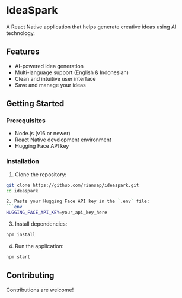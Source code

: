 # IdeaSpark

A React Native application that helps generate creative ideas using AI technology.

## Features

- AI-powered idea generation
- Multi-language support (English & Indonesian)
- Clean and intuitive user interface
- Save and manage your ideas

## Getting Started

### Prerequisites

- Node.js (v16 or newer)
- React Native development environment
- Hugging Face API key

### Installation

1. Clone the repository:

````bash
git clone https://github.com/riansap/ideaspark.git
cd ideaspark

2. Paste your Hugging Face API key in the `.env` file:
```env
HUGGING_FACE_API_KEY=your_api_key_here
````

3. Install dependencies:

```bash
npm install
```

4. Run the application:

```bash
npm start
```

## Contributing

Contributions are welcome!
